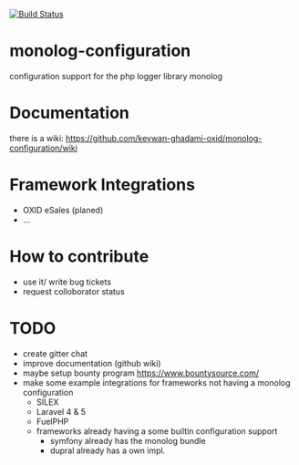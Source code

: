  
[![Build Status](https://travis-ci.org/keywan-ghadami-oxid/monolog-configuration.svg?branch=master)](https://travis-ci.org/keywan-ghadami-oxid/monolog-configuration)

# monolog-configuration
configuration support for the php logger library monolog

# Documentation
there is a wiki:
https://github.com/keywan-ghadami-oxid/monolog-configuration/wiki


# Framework Integrations
- OXID eSales (planed)
- ...

# How to contribute
- use it/ write bug tickets
- request colloborator status

# TODO
- create gitter chat
- improve documentation (github wiki) 
- maybe setup bounty program https://www.bountysource.com/
- make some example integrations for frameworks not having a monolog configuration
  - SILEX 
  - Laravel 4 & 5  
  - FuelPHP 
  - frameworks already having a some builtin configuration support
    - symfony already has the monolog bundle
    - dupral already has a own impl.

